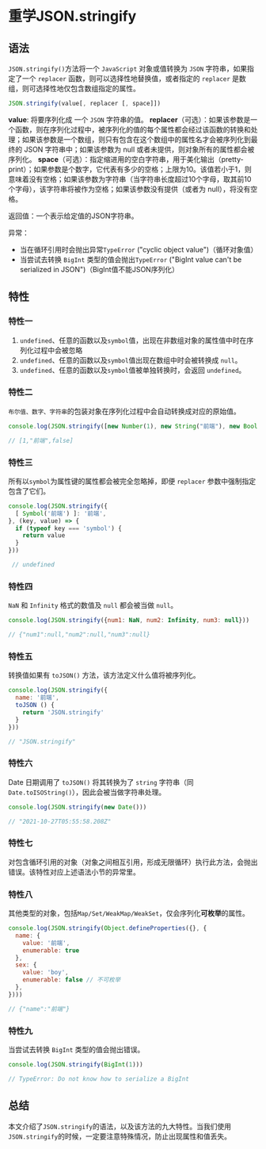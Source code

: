 # 重学JSON.stringify

## 语法

`JSON.stringify()`方法将一个 `JavaScript` 对象或值转换为 `JSON` 字符串，如果指定了一个 `replacer` 函数，则可以选择性地替换值，或者指定的 `replacer` 是数组，则可选择性地仅包含数组指定的属性。

```js
JSON.stringify(value[, replacer [, space]])
```

**value**: 将要序列化成 一个 `JSON` 字符串的值。
**replacer**（可选）：如果该参数是一个函数，则在序列化过程中，被序列化的值的每个属性都会经过该函数的转换和处理；如果该参数是一个数组，则只有包含在这个数组中的属性名才会被序列化到最终的 JSON 字符串中；如果该参数为 null 或者未提供，则对象所有的属性都会被序列化。
**space**（可选）：指定缩进用的空白字符串，用于美化输出（pretty-print）；如果参数是个数字，它代表有多少的空格；上限为10。该值若小于1，则意味着没有空格；如果该参数为字符串（当字符串长度超过10个字母，取其前10个字母），该字符串将被作为空格；如果该参数没有提供（或者为 null），将没有空格。

返回值：一个表示给定值的JSON字符串。

异常：

- 当在循环引用时会抛出异常`TypeError` ("cyclic object value")（循环对象值）
- 当尝试去转换 `BigInt` 类型的值会抛出`TypeError` ("BigInt value can't be serialized in JSON")（BigInt值不能JSON序列化）

## 特性

### 特性一

1. `undefined`、任意的函数以及`symbol`值，出现在非数组对象的属性值中时在序列化过程中会被忽略
2. `undefined`、任意的函数以及`symbol`值出现在数组中时会被转换成 `null`。
3. `undefined`、任意的函数以及`symbol`值被单独转换时，会返回 `undefined`。

### 特性二

`布尔值、数字、字符串`的包装对象在序列化过程中会自动转换成对应的原始值。

```js
console.log(JSON.stringify([new Number(1), new String("前端"), new Boolean(false)]))

// [1,"前端",false]
```

### 特性三

所有以`symbol`为属性键的属性都会被完全忽略掉，即便 `replacer` 参数中强制指定包含了它们。

```js
console.log(JSON.stringify({
  [ Symbol('前端') ]: '前端',
}, (key, value) => {
  if (typeof key === 'symbol') {
    return value
  }
}))

 // undefined
```

### 特性四

`NaN` 和 `Infinity` 格式的数值及 `null` 都会被当做 `null`。

```js
console.log(JSON.stringify({num1: NaN, num2: Infinity, num3: null}))

// {"num1":null,"num2":null,"num3":null}
```

### 特性五

转换值如果有 `toJSON()` 方法，该方法定义什么值将被序列化。

```js
console.log(JSON.stringify({
  name: '前端',
  toJSON () {
    return 'JSON.stringify'
  }
}))

// "JSON.stringify"
```

### 特性六

Date 日期调用了 `toJSON()` 将其转换为了 `string` 字符串（同`Date.toISOString()`），因此会被当做字符串处理。

```js
console.log(JSON.stringify(new Date()))

// "2021-10-27T05:55:58.208Z"
```

### 特性七

对包含循环引用的对象（对象之间相互引用，形成无限循环）执行此方法，会抛出错误。该特性对应上述语法小节的异常里。

### 特性八

其他类型的对象，包括`Map/Set/WeakMap/WeakSet`，仅会序列化**可枚举**的属性。

```js
console.log(JSON.stringify(Object.defineProperties({}, {
  name: {
    value: '前端',
    enumerable: true
  },
  sex: {
    value: 'boy',
    enumerable: false // 不可枚举
  },
})))

// {"name":"前端"}
```

### 特性九

当尝试去转换 `BigInt` 类型的值会抛出错误。

```js
console.log(JSON.stringify(BigInt(1)))

// TypeError: Do not know how to serialize a BigInt
```

## 总结

本文介绍了`JSON.stringify`的语法，以及该方法的九大特性。当我们使用`JSON.stringify`的时候，一定要注意特殊情况，防止出现属性和值丢失。
